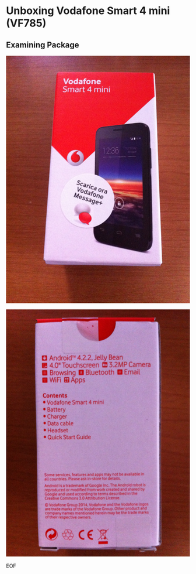 Unboxing Vodafone Smart 4 mini (VF785)
======================================

Examining Package
-----------------

![Box - front](img/smart4mini-box-front.jpg)

![Box - back](img/smart4mini-box-back.jpg)

EOF
